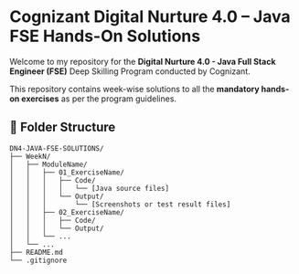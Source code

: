 # Cognizant Digital Nurture 4.0 – Java FSE Hands-On Solutions

Welcome to my repository for the **Digital Nurture 4.0 - Java Full Stack Engineer (FSE)** Deep Skilling Program conducted by Cognizant.

This repository contains week-wise solutions to all the **mandatory hands-on exercises** as per the program guidelines.

## 📁 Folder Structure

```
DN4-JAVA-FSE-SOLUTIONS/
├── WeekN/
│   ├── ModuleName/
│   │   ├── 01_ExerciseName/
│   │   │   ├── Code/
│   │   │   │   └── [Java source files]
│   │   │   └── Output/
│   │   │       └── [Screenshots or test result files]
│   │   ├── 02_ExerciseName/
│   │   │   ├── Code/
│   │   │   └── Output/
│   │   └── ...
│   └── ...
├── README.md
└── .gitignore
```
